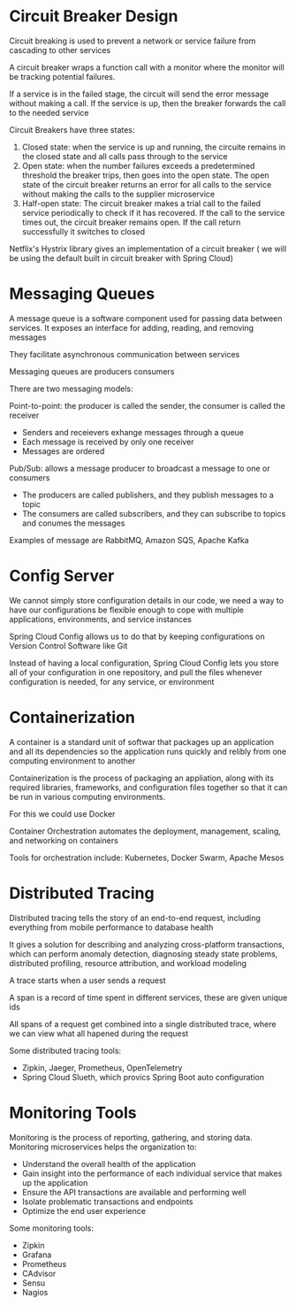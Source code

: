 # Circuit Breaker Design

Circuit breaking is used to prevent a network or service failure from cascading to other services

A circuit breaker wraps a function call with a monitor where the monitor will be tracking potential failures.

If a service is in the failed stage, the circuit will send the error message without making a call. If the service is up, then the breaker forwards the call to the needed service

Circuit Breakers have three states:

1. Closed state: when the service is up and running, the circuite remains in the closed state and all calls pass through to the service
2. Open state: when the number failures exceeds a predetermined threshold the breaker trips, then goes into the open state. The open state of the circuit breaker returns an error for all calls to the service without making the calls to the supplier microservice
3. Half-open state: The circuit breaker makes a trial call to the failed service periodically to check if it has recovered. If the call to the service times out, the circuit breaker remains open. If the call return successfully it switches to closed

Netflix's Hystrix library gives an implementation of a circuit breaker ( we will be using the default built in circuit breaker with Spring Cloud)

# Messaging Queues

A message queue is a software component used for passing data between services. It exposes an interface for adding, reading, and removing messages

They facilitate asynchronous communication between services

Messaging queues are producers consumers

There are two messaging models:

Point-to-point: the producer is called the sender, the consumer is called the receiver
- Senders and receievers exhange messages through a queue
- Each message is received by only one receiver
- Messages are ordered

Pub/Sub: allows a message producer to broadcast a message to one or consumers
- The producers are called publishers, and they publish messages to a topic
- The consumers are called subscribers, and they can subscribe to topics and conumes the messages

Examples of message are RabbitMQ, Amazon SQS, Apache Kafka

# Config Server

We cannot simply store configuration details in our code, we need a way to have our configurations be flexible enough to cope with multiple applications, environments, and service instances

Spring Cloud Config allows us to do that by keeping configurations on Version Control Software like Git

Instead of having a local configuration, Spring Cloud Config lets you store all of your configuration in one repository, and pull the files whenever configuration is needed, for any service, or environment

# Containerization

A container is a standard unit of softwar that packages up an application and all its dependencies so the application runs quickly and relibly from one computing environment to another

Containerization is the process of packaging an appliation, along with its required libraries, frameworks, and configuration files together so that it can be run in various computing environments.

For this we could use Docker

Container Orchestration automates the deployment, management, scaling, and networking on containers

Tools for orchestration include: Kubernetes, Docker Swarm, Apache Mesos

# Distributed Tracing

Distributed tracing tells the story of an end-to-end request, including everything from mobile performance to database health

It gives a solution for describing and analyzing cross-platform transactions, which can perform anomaly detection, diagnosing steady state problems, distributed profiling, resource attribution, and workload modeling

A trace starts when a user sends a request

A span is a record of time spent in different services, these are given unique ids

All spans of a request get combined into a single distributed trace, where we can view what all hapened during the request

Some distributed tracing tools:
- Zipkin, Jaeger, Prometheus, OpenTelemetry
- Spring Cloud Slueth, which provics Spring Boot auto configuration

# Monitoring Tools

Monitoring is the process of reporting, gathering, and storing data. Monitoring microservices helps the organization to:

- Understand the overall health of the application
- Gain insight into the performance of each individual service that makes up the application
- Ensure the API transactions are available and performing well
- Isolate problematic transactions and endpoints
- Optimize the end user experience

Some monitoring tools:
- Zipkin
- Grafana
- Prometheus
- CAdvisor
- Sensu
- Nagios